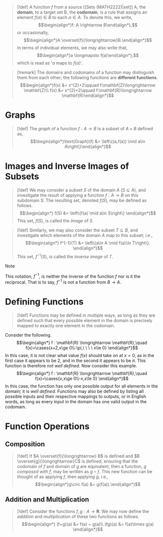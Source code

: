 >[!def]
>A function $f$ from a source [[Sets (MATH2222)|set]] A, the **domain**, to a target set B, the **codomain**, is a rule that assigns an element $f(a)\in B$ to each $a\in A$. To denote this, we write,
>$$\begin{align*}f: A \rightarrow B\end{align*},$$
>or occasionally,
>$$\begin{align*}A \overset{f}{\longrightarrow}B.\end{align*}$$
>In terms of individual elements, we may also write that,
>$$\begin{align*}a \longmapsto f(a)\end{align*},$$
>which is read as '$a$ maps to $f(a)$'.

>[!remark]
>The domains and codomains of a function may distinguish them from each other; the following functions are **different functions**.
>$$\begin{align*}f(x) &= x^{2}+2\qquad f:\mathbf{Z}\longrightarrow \mathbf{Z}\\
f(x) &= x^{2}+2\qquad f:\mathbf{R}\longrightarrow \mathbf{R}\end{align*}$$

# Graphs
>[!def]
>The *graph* of a function $f : A \longrightarrow B$ is a subset of $A \times B$ defined as,
>$$\begin{align*}\text{Graph}(f) &= \left\{(a,f(a)) \mid a\in A\right\}\end{align*}$$

# Images and Inverse Images of Subsets
>[!def]
>We may consider a subset $S$ of the domain $A$ ($S\subseteq A$), and investigate the result of applying a function $f : A \longrightarrow B$ on this subdomain $S$. The resulting set, denoted $f(S)$, may be defined as follows.
>$$\begin{align*}
f(S) &= \left\{f(a) \mid a\in S\right\}
\end{align*}$$
>This set, $f(S)$, is called the *image* of $S$.

>[!def]
>Similarly, we may also consider the subset $T\subseteq B$, and investigate which elements of the domain $A$ map to this subset; i.e.,
>$$\begin{align*}
f^{-1}(T) &= \left\{a\in A \mid f(a)\in T\right\}.
\end{align*}$$
>This set, $f^{-1}(S)$, is called the *inverse image* of $T$.

>[!note]
>This notation, $f^{-1}$, is neither the inverse of the function $f$ nor is it the reciprocal. That is to say, $f^{-1}$ is not a function from $B \longrightarrow A$.


# Defining Functions
>[!def]
>Functions may be defined in multiple ways, as long as they are defined such that every possible element in the domain is precisely mapped to exactly one element in the codomain.

Consider the following.
$$\begin{align*}
f : \mathbf{R} \longrightarrow \mathbf{R},\quad f(x)=\cases{x+2,x\ge 0\\-\pi,\  \ \ \ x\le 0}
\end{align*}$$
In this case, it is not clear what value $f(x)$ should take on at $x=0$, as in the first case it appears to be $2$, and in the second it appears to be $\pi$. This function is therefore *not well defined*.
Now consider this example.
$$\begin{align*}
f : \mathbf{R} \longrightarrow \mathbf{R},\quad f(x)=\cases{x,x\ge 0\\-x,x\le 0}
\end{align*}$$
In this case, the function has only one possible output for all elements in the domain; it is *well defined*.
Functions may also be defined by listing all possible inputs and their respective mappings to outputs, or in English words, as long as every input in the domain has one valid output in the codomain.

# Function Operations
## Composition
>[!def]
>If $A \overset{f}{\longrightarrow} B$ is defined and $B \overset{g}{\longrightarrow}C$ is defined, ensuring that the codomain of $f$ and domain of $g$ are equivalent, then a function, $g$ *composed with* $f$, may be written as $g\circ f$. This new function can be thought of as applying $f$, then applying $g$, i.e.,
>$$\begin{align*}g\circ f(a) &= g(f(a)).\end{align*}$$

## Addition and Multiplication
>[!def]
>Consider the functions $f,g : A \longrightarrow \mathbf{R}$.
>We may now define the *addition* and *multiplication* of these two functions as follows.
>$$\begin{align*}
(f+g)(a) &= f(a) + g(a)\\
(fg)(a) &= f(a)\times g(a)
\end{align*}$$

